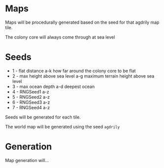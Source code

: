 # Maps

Maps will be procedurally generated based on the seed for that agdrily map tile.

The colony core will always come through at sea level

# Seeds

 - 1 - flat distance                a-k   how far around the colony core to be flat
 - 2 - max height above sea level   a-g   maximum terrain height above sea level
 - 3 - max ocean depth              a-d   deepest ocean
 - 4 - RNGSeed1                     a-z
 - 5 - RNGSeed2                     a-z
 - 6 - RNGSeed3                     a-z
 - 7 - RNGSeed4                     a-z

Seeds will be generated for each tile.

The world map will be generated using the seed `agdrily`

# Generation

Map generation will...
